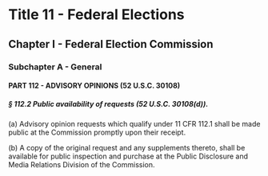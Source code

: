 
# Title 11 - Federal Elections
## Chapter I - Federal Election Commission
### Subchapter A - General
#### PART 112 - ADVISORY OPINIONS (52 U.S.C. 30108)
##### § 112.2 Public availability of requests (52 U.S.C. 30108(d)).

(a) Advisory opinion requests which qualify under 11 CFR 112.1 shall be made public at the Commission promptly upon their receipt.

(b) A copy of the original request and any supplements thereto, shall be available for public inspection and purchase at the Public Disclosure and Media Relations Division of the Commission.
